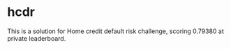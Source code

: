 # hcdr
This is a solution for Home credit default risk challenge, scoring 0.79380 at private leaderboard.
